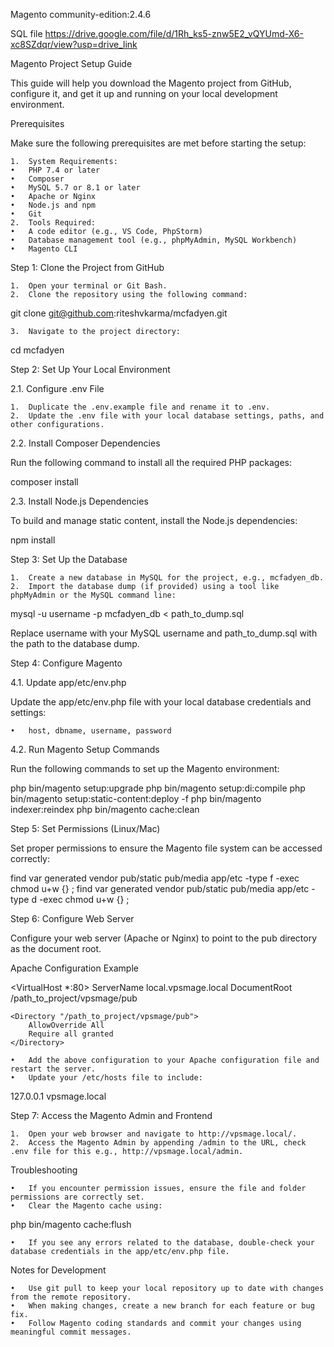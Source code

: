 Magento community-edition:2.4.6 

SQL file
https://drive.google.com/file/d/1Rh_ks5-znw5E2_vQYUmd-X6-xc8SZdqr/view?usp=drive_link


Magento Project Setup Guide

This guide will help you download the Magento project from GitHub, configure it, and get it up and running on your local development environment.

Prerequisites

Make sure the following prerequisites are met before starting the setup:

	1.	System Requirements:
	•	PHP 7.4 or later
	•	Composer
	•	MySQL 5.7 or 8.1 or later
	•	Apache or Nginx
	•	Node.js and npm
	•	Git
	2.	Tools Required:
	•	A code editor (e.g., VS Code, PhpStorm)
	•	Database management tool (e.g., phpMyAdmin, MySQL Workbench)
	•	Magento CLI

Step 1: Clone the Project from GitHub

	1.	Open your terminal or Git Bash.
	2.	Clone the repository using the following command:

git clone git@github.com:riteshvkarma/mcfadyen.git


	3.	Navigate to the project directory:

cd mcfadyen



Step 2: Set Up Your Local Environment

2.1. Configure .env File

	1.	Duplicate the .env.example file and rename it to .env.
	2.	Update the .env file with your local database settings, paths, and other configurations.

2.2. Install Composer Dependencies

Run the following command to install all the required PHP packages:

composer install

2.3. Install Node.js Dependencies

To build and manage static content, install the Node.js dependencies:

npm install

Step 3: Set Up the Database

	1.	Create a new database in MySQL for the project, e.g., mcfadyen_db.
	2.	Import the database dump (if provided) using a tool like phpMyAdmin or the MySQL command line:

mysql -u username -p mcfadyen_db < path_to_dump.sql

Replace username with your MySQL username and path_to_dump.sql with the path to the database dump.

Step 4: Configure Magento

4.1. Update app/etc/env.php

Update the app/etc/env.php file with your local database credentials and settings:

	•	host, dbname, username, password

4.2. Run Magento Setup Commands

Run the following commands to set up the Magento environment:

php bin/magento setup:upgrade
php bin/magento setup:di:compile
php bin/magento setup:static-content:deploy -f
php bin/magento indexer:reindex
php bin/magento cache:clean

Step 5: Set Permissions (Linux/Mac)

Set proper permissions to ensure the Magento file system can be accessed correctly:

find var generated vendor pub/static pub/media app/etc -type f -exec chmod u+w {} \;
find var generated vendor pub/static pub/media app/etc -type d -exec chmod u+w {} \;

Step 6: Configure Web Server

Configure your web server (Apache or Nginx) to point to the pub directory as the document root.

Apache Configuration Example

<VirtualHost *:80>
    ServerName local.vpsmage.local
    DocumentRoot /path_to_project/vpsmage/pub

    <Directory "/path_to_project/vpsmage/pub">
        AllowOverride All
        Require all granted
    </Directory>
</VirtualHost>

	•	Add the above configuration to your Apache configuration file and restart the server.
	•	Update your /etc/hosts file to include:

127.0.0.1 vpsmage.local



Step 7: Access the Magento Admin and Frontend

	1.	Open your web browser and navigate to http://vpsmage.local/.
	2.	Access the Magento Admin by appending /admin to the URL, check .env file for this e.g., http://vpsmage.local/admin.

Troubleshooting

	•	If you encounter permission issues, ensure the file and folder permissions are correctly set.
	•	Clear the Magento cache using:

php bin/magento cache:flush


	•	If you see any errors related to the database, double-check your database credentials in the app/etc/env.php file.

Notes for Development

	•	Use git pull to keep your local repository up to date with changes from the remote repository.
	•	When making changes, create a new branch for each feature or bug fix.
	•	Follow Magento coding standards and commit your changes using meaningful commit messages.

